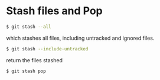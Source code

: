 # Stash files and Pop

```bash
$ git stash --all 
```

which stashes all files, including untracked and ignored files.

```bash
$ git stash --include-untracked 
```

return the files stashed

```bash
$ git stash pop
```
